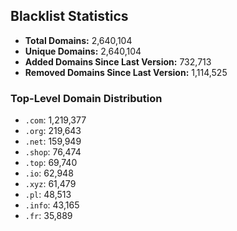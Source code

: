## Blacklist Statistics

- **Total Domains:** 2,640,104
- **Unique Domains:** 2,640,104
- **Added Domains Since Last Version:** 732,713
- **Removed Domains Since Last Version:** 1,114,525

### Top-Level Domain Distribution

-  `.com`: 1,219,377
-  `.org`: 219,643
-  `.net`: 159,949
-  `.shop`: 76,474
-  `.top`: 69,740
-  `.io`: 62,948
-  `.xyz`: 61,479
-  `.pl`: 48,513
-  `.info`: 43,165
-  `.fr`: 35,889
